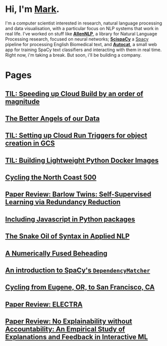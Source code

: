 # Hi, I'm [Mark](http://markneumann.xyz/).

I'm a computer scientist interested in research, natural language processing and data visualisation, with a particular focus on NLP systems that work in real life. I've worked on stuff like **[AllenNLP](https://allennlp.org/)**, a library for Natural Language Processing research, focused on neural networks; **[ScispaCy](https://allenai.github.io/scispacy/)** a [Spacy](https://spacy.io/) pipeline for processing English Biomedical text, and **[Autocat](https://autocat.apps.allenai.org/)**, a small web app for training SpaCy text classifiers and interacting with them in real time. Right now, i'm taking a break. But soon, i'll be building a company.



# Pages

## [TIL: Speeding up Cloud Build by an order of magnitude](./til/cloud-build-speedup.md)
## [The Better Angels of our Data](./better-angels-of-our-data.md)
## [TIL: Setting up Cloud Run Triggers for object creation in GCS](./til/cloud-run-triggers.md)
## [TIL: Building Lightweight Python Docker Images](./til/docker-python.md)
## [Cycling the North Coast 500](./nc_500.md)
## [Paper Review: Barlow Twins: Self-Supervised Learning via Redundancy Reduction](./paper_reviews/barlow_twins.md)
## [Including Javascript in Python packages](./packaging_uis_in_python.md)
## [The Snake Oil of Syntax in Applied NLP](./syntax.md)
## [A Numerically Fused Beheading](./numeric_annotation.md)
## [An introduction to SpaCy's `DependencyMatcher`](./dependency_matcher.md)
## [Cycling from Eugene, OR, to San Francisco, CA](./eugene_to_sf.md)
## [Paper Review: ELECTRA](./paper_reviews/electra.md)
## [Paper Review: No Explainability without Accountability: An Empirical Study of Explanations and Feedback in Interactive ML](./paper_reviews/interactivity_explainability.md)
